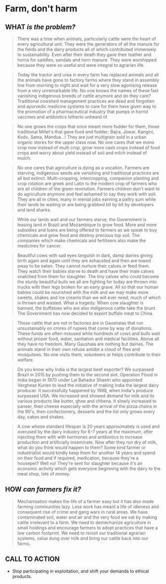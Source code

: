 <!--
Title: Farm, don't harm
-->

<div class="youtube-player" data-id="-HVTq304r48"></div>

Farm, don't harm
======

WHAT _is the problem?_
-----
> There was a time when animals, particularly cattle were the heart of every agricultural unit. They were the generators of all the manure for the fields and the dairy products all of which contributed immensely to sustainability. Even after their death they gave their leather and horns for saddles, sandals and horn manure. They were worshipped because they were so useful and were integral to agrarian life.

> Today the tractor and urea in every farm has replaced animals and all the animals have gone to factory farms where they stand in assembly line from morning to night and wait for a very slow agonising release from a very unremarkable life.
No one knows the names of these fast vanishing indigenous breeds of cattle anymore and do they care? Traditional cowshed management practices are dead and forgotten and ayurvedic medicine systems to care for them have given way to the promotion of a pharmaceutical industry that pumps in horrid vaccines and antibiotics hitherto unheard of.

> No one grows the crops that once meant more fodder for them, those traditional Millet's that gave food and fodder; Bajra, Jowar, Kangini, Kodo, Sama, Mandua...! They are just multigrain sold in a urban organic stores for the upper class now. No one cares that we mono crop now instead of multi crop, grow more cash crops instead of food crops and worry about yield instead of soil and milch instead of mulch.

> No one cares that agriculture is dying as a vocation. Farmers are starving, indigenous seeds are vanishing and traditional practices are all but extinct. Multi-cropping, intercropping, companion planting and crop rotation are greek and Latin to the modern crop of farmers who are all children of the green revolution. Farmers children don't want to do agriculture anymore and feel ashamed to say they work with soil. They are all in cities, many in menial jobs earning a paltry sum while their lands lie waiting or are being grabbed bit by bit by developers and land sharks.

> While our lands wait and our farmers starve, the Government is leasing land in Brazil and Mozambique to grow food. More and more subsidies and loans are being offered to farmers as we speak to buy chemicals and grow food and destroy precious top soil. The companies which make chemicals and fertilisers also make the medicines for cancer.

> Beautiful cows with sad eyes languish in dark, damp dairies giving birth again and again until they are exhausted and then are towed away to be eaten. They cannot nurture their calves or feed them. They watch their babies starve to death and have their male calves snatched from them for slaughter. The tiny calves who could become the sturdy beautiful bulls we all are fighting for today are thrown into trucks with their legs broken for an early grave. All so that our human babies could be nourished with the milk and we may make more sweets, shakes and ice creams than we will ever need; much of which is thrown and wasted. What a tragedy. When cow slaughter is banned, the buffaloes who are also indigenous cattle take the brunt. The Government has now decided to export buffalo meat to China. 

> Those cattle that are not in factories are in Gaushalas that run unsustainably on crores of rupees that come by way of donations. These funds are often misused while hundreds of cows and bulls wait without proper food, water, sanitation and medical facilities. Above all they have no freedom. Many Gaushala are nothing but dairies. The animals stand in their own refuse amidst a cloud of flies and mosquitoes.  No one visits them, volunteers or helps contribute to their welfare.

> Do you know why India is the largest beef exporter? We surpassed Brazil in 2015 by pushing them to the second slot. Operation Flood in India began in 1970 under Lal Bahadur Shastri who appointed Verghese Kurien to lead the initiative of making India the largest dairy producer. It successfully happened by 1998, when India's produce surpassed USA. We increased and showed demand for milk and its various products like butter, ghee and chhena. It slowly increased to paneer, then cheese especially with the arrival of the pizza chains in the 90's, then confectionery, desserts and the list only grows every day, cakes and shakes. 

> A cow whose standard lifespan is 20 years approximately is used and overused by the dairy industry for 6-7 years at the maximum, after injecting them with with hormones and antibiotics to increase production and artificially inseminate. Now after they run dry of milk, what do you think would happen to them? Some kind farmer or industrialist would kindly keep them for another 14 years and spend on their food and if required, medication, because they're a housepet? Well no! They're sent for slaughter because it's an economic activity which gets everyone beginning with the dairy to the meat shop, lots of money. 

HOW _can farmers fix it?_
-------
> Mechanisation makes the life of a farmer easy but it has also made farming communities lazy. Less work has meant a life of idleness and consequent rise of crime and gang wars in rural areas. We have contaminated soil, water and air and the very food we eat by making cattle irrelevant to a farm. We need to demechanize agriculture in small holdings and encourage farmers to adopt practices that have a low carbon footprint.  We need to revisit our traditional agrarian systems, value dung over milk and bring our cattle back into our farms.


CALL TO ACTION 
-------

* Stop participating in exploitation, and shift your demands to ethical products.
